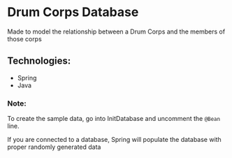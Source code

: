 # Drum Corps Database

Made to model the relationship between a Drum Corps and the members of those corps

## Technologies:
- Spring
- Java

### Note:
To create the sample data, go into InitDatabase and uncomment the `@Bean` line. 

If you are connected to a database, Spring will populate the database with proper randomly generated data

